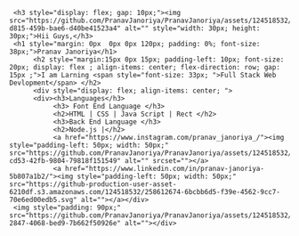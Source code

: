      <h3 style="display: flex; gap: 10px;"><img src="https://github.com/PranavJanoriya/PranavJanoriya/assets/124518532/f37dcfe8-d815-459b-bae6-d40be41523a4" alt="" style="width: 30px; height: 30px;">Hii Guys,</h3>
     <h1 style="margin: 0px  0px 0px 120px; padding: 0%; font-size: 38px;">Pranav Janoriya</h1>
          <h2 style="margin:15px 0px 15px; padding-left: 10px; font-size: 20px; display: flex ; align-items: center; flex-direction: row; gap: 15px ;">I am Larning <span style="font-size: 33px; ">Full Stack Web Devlopment</span> </h2>
          <div style="display: flex; align-items: center; ">
          <div><h3>Languages</h3>
               <h3> Font End Language </h3>
               <h2>HTML | CSS | Java Script | Rect </h2>
               <h3>Back End Language </h3>
               <h2>Node.js |</h2>
               <a href="https://www.instagram.com/pranav_janoriya_/"><img style="padding-left: 50px; width: 50px;" src="https://github.com/PranavJanoriya/PranavJanoriya/assets/124518532/cd77a288-cd53-42fb-9804-79818f151549" alt="" srcset=""></a>
               <a href="https://www.linkedin.com/in/pranav-janoriya-5b807a1b2/"><img style="padding-left: 50px; width: 50px;" src="https://github-production-user-asset-6210df.s3.amazonaws.com/124518532/258612674-6bcbb6d5-f39e-4562-9cc7-70e6ed00edb5.svg" alt=""></a></div>
     <img style="padding: 90px;" src="https://github.com/PranavJanoriya/PranavJanoriya/assets/124518532/b29eaeda-2847-4068-bed9-7b662f50926e" alt=""></div>

     

     
